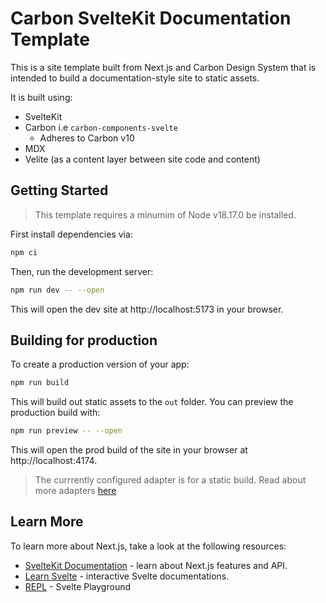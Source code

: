 # Carbon SvelteKit Documentation Template

This is a site template built from Next.js and Carbon Design System that is intended to build a documentation-style site to static assets.

It is built using:

- SvelteKit
- Carbon i.e `carbon-components-svelte`
  - Adheres to Carbon v10
- MDX
- Velite (as a content layer between site code and content)

## Getting Started

> This template requires a minumim of Node v18.17.0 be installed.

First install dependencies via:

```bash
npm ci
```

Then, run the development server:

```bash
npm run dev -- --open
```

This will open the dev site at http://localhost:5173 in your browser.

## Building for production

To create a production version of your app:

```bash
npm run build
```

This will build out static assets to the `out` folder. You can preview the production build with:

```bash
npm run preview -- --open
```

This will open the prod build of the site in your browser at http://localhost:4174.

> The currrently configured adapter is for a static build. Read about more adapters [here](https://kit.svelte.dev/docs/adapters)

## Learn More

To learn more about Next.js, take a look at the following resources:

- [SvelteKit Documentation](https://kit.svelte.dev/docs/introduction) - learn about Next.js features and API.
- [Learn Svelte](https://learn.svelte.dev/tutorial/welcome-to-svelte) - interactive Svelte documentations.
- [REPL](https://svelte.dev/repl/hello-world?version=4.2.12) - Svelte Playground
